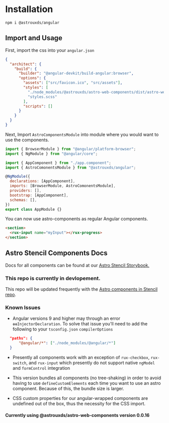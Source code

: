# Installation

`npm i @astrouxds/angular`

## Import and Usage

First, import the css into your `angular.json`

```json
{
  "architect": {
    "build": {
      "builder": "@angular-devkit/build-angular:browser",
      "options": {
        "assets": ["src/favicon.ico", "src/assets"],
        "styles": [
          "./node_modules/@astrouxds/astro-web-components/dist/astro-web-components/astro-web-components.css",
          "styles.scss"
        ],
        "scripts": []
      }
    }
  }
}
```

Next, Import `AstroComponentsModule` into module where you would want to use the components.

```js
import { BrowserModule } from "@angular/platform-browser";
import { NgModule } from "@angular/core";

import { AppComponent } from "./app.component";
import { AstroComonentsModule } from "@astrouxds/angular";

@NgModule({
  declarations: [AppComponent],
  imports: [BrowserModule, AstroComonentsModule],
  providers: [],
  bootstrap: [AppComponent],
  schemas: [],
})
export class AppModule {}
```

You can now use astro-components as regular Angular components.

```html
<section>
  <rux-input name="myInput"></rux-progress>
</section>
```

## Astro Stencil Components Docs

Docs for all components can be found at our [Astro Stencil Storybook.](https://astro-stencil.netlify.app/)

### This repo is currently in devlopement.

This repo will be updated frequently with the [Astro components in Stencil repo](https://github.com/RocketCommunicationsInc/astro-components-stencil).

### Known Issues

- Angular versions 9 and higher may through an error `ɵɵInjectorDeclaration`. To solve that issue you'll need to add the following to your `tsconfig.json` `compilerOptions`

```json
  "paths": {
      "@angular/*": ["./node_modules/@angular/*"]
  }
```

- Presently all components work with an exception of `rux-checkbox`, `rux-switch`, and `rux-input` which presently do not support native `ngModel` and `formControl` integration

- This version bundles all components (no tree-shaking) in order to avoid having to use `defineCustomElements` each time you want to use an astro component. Because of this, the bundle size is larger.

- CSS custom properties for our angular-wrapped components are undefined out of the box, thus the necessity for the CSS import.

#### Currently using @astrouxds/astro-web-components version 0.0.16
